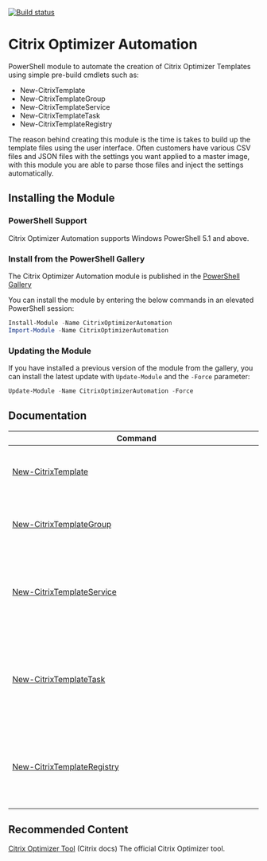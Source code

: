 [![Build status](https://ci.appveyor.com/api/projects/status/3k4kgk5bsrd2e12o?svg=true)](https://ci.appveyor.com/project/dbretty/citrixoptimizerautomation)

# Citrix Optimizer Automation

PowerShell module to automate the creation of Citrix Optimizer Templates using simple pre-build cmdlets such as:

* New-CitrixTemplate
* New-CitrixTemplateGroup
* New-CitrixTemplateService
* New-CitrixTemplateTask
* New-CitrixTemplateRegistry

The reason behind creating this module is the time is takes to build up the template files using the user interface. Often customers have various CSV files and JSON files with the settings you want applied to a master image, with this module you are able to parse those files and inject the settings automatically.

## Installing the Module

### PowerShell Support

Citrix Optimizer Automation supports Windows PowerShell 5.1 and above.

### Install from the PowerShell Gallery

The Citrix Optimizer Automation module is published in the [PowerShell Gallery](https://www.powershellgallery.com/packages/CitrixOptimizerAutomation/) 

You can install the module by entering the below commands in an elevated PowerShell session:

```powershell
Install-Module -Name CitrixOptimizerAutomation
Import-Module -Name CitrixOptimizerAutomation
```

### Updating the Module

If you have installed a previous version of the module from the gallery, you can install the latest update with `Update-Module` and the `-Force` parameter:

```powershell
Update-Module -Name CitrixOptimizerAutomation -Force
```

## Documentation

| <div style="width:500px">Command</div>      | Description |
| ----------- | ----------- |
| [New-CitrixTemplate](Help/New-CitrixTemplate.MD)      | Creates a new Citrix Optimizer base template |
| [New-CitrixTemplateGroup](Help/New-CitrixTemplateGroup.MD)   | Creates a new Group in the Citrix Optimizer template |
| [New-CitrixTemplateService](Help/New-CitrixTemplateService.MD)   | Creates a new Windows Service definition in the Citrix Optimizer template |
| [New-CitrixTemplateTask](Help/New-CitrixTemplateTask.MD)   | Creates a new Windows Scheduled Task definition in the Citrix Optimizer template |
| [New-CitrixTemplateRegistry](Help/New-CitrixTemplateRegistry.MD)   | Creates a new Windows Registry definition in the Citrix Optimizer template |

## Recommended Content

[Citrix Optimizer Tool](https://support.citrix.com/article/CTX224676/citrix-optimizer-tool) (Citrix docs)
The official Citrix Optimizer tool.
